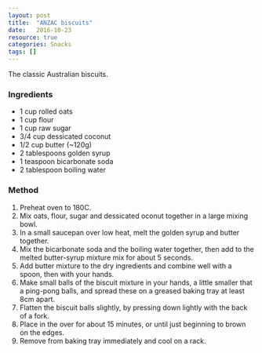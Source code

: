 ```yaml
---
layout: post
title:  "ANZAC biscuits"
date:   2016-10-23
resource: true
categories: Snacks
tags: []
---
```


The classic Australian biscuits.

### Ingredients
* 1 cup rolled oats
* 1 cup flour
* 1 cup raw sugar
* 3/4 cup dessicated coconut
* 1/2 cup butter (~120g)
* 2 tablespoons golden syrup
* 1 teaspoon bicarbonate soda
* 2 tablespoon boiling water 

### Method
1. Preheat oven to 180C.
2. Mix oats, flour, sugar and dessicated oconut together in a large mixing bowl.
3. In a small saucepan over low heat, melt the golden syrup and butter together.
4. Mix the bicarbonate soda and the boiling water together, then add to the melted butter-syrup mixture mix for about 5 seconds.
5. Add butter mixture to the dry ingredients and combine well with a spoon, then with your hands. 
6. Make small balls of the biscuit mixture in your hands, a little smaller that a ping-pong balls, and spread these on a greased baking tray at least 8cm apart. 
7. Flatten the biscuit balls slightly, by pressing down lightly with the back of a fork. 
8. Place in the over for about 15 minutes, or until just beginning to brown on the edges. 
9. Remove from baking tray immediately and cool on a rack. 


